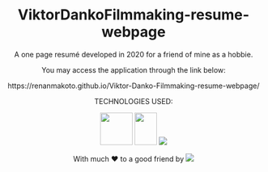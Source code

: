 <h1 align="center">ViktorDankoFilmmaking-resume-webpage</h1>

<p align="center">A one page resumé developed in 2020 for a friend of mine as a hobbie.</p>

<p align="center">You may access the application through the link below:</p>

<p align="center">https://renanmakoto.github.io/Viktor-Danko-Filmmaking-resume-webpage/</p>


<div align="center">
  
TECHNOLOGIES USED:


<a><img src="https://upload.wikimedia.org/wikipedia/commons/thumb/6/61/HTML5_logo_and_wordmark.svg/2048px-HTML5_logo_and_wordmark.svg.png" style="width: 64px; height: 64px;" /></a>
<a><img src="https://upload.wikimedia.org/wikipedia/commons/thumb/d/d5/CSS3_logo_and_wordmark.svg/1452px-CSS3_logo_and_wordmark.svg.png" style="width: 44px; height: 64px;" /></a>
<a target="_blank" href="https://developer.mozilla.org/en-US/docs/Web/JavaScript"><img src="https://upload.wikimedia.org/wikipedia/commons/thumb/6/6a/JavaScript-logo.png/64px-JavaScript-logo.png" /></a>
  
</div>


<p align="center">With much ❤ to a good friend by <img src=https://img.shields.io/badge/-dotExtension-black /> <p/>
